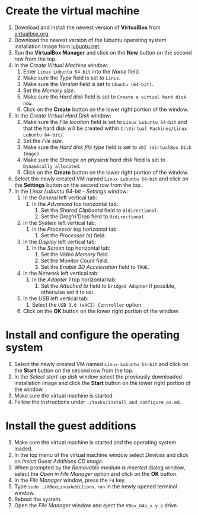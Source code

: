 # Create the virtual machine

1. Download and install the newest version of **VirtualBox** from [virtualbox.org](https://www.virtualbox.org/wiki/Downloads).
1. Download the newest version of the lubuntu operating system installation image from [lubuntu.net](https://lubuntu.net/downloads/).
1. Run the **VirtualBox Manager** and click on the **New** button on the second row from the top.
1. In the *Create Virtual Machine* window:
	1. Enter `Linux Lubuntu 64-bit` into the *Name* field.
	1. Make sure the *Type* field is set to `Linux`.
	1. Make sure the *Version* field is set to `Ubuntu (64-bit)`.
	1. Set the *Memory size*.
	1. Make sure the *Hard disk* field is set to `Create a virtual hard disk now`.
	1. Click on the **Create** button on the lower right portion of the window.
1. In the *Create Virtual Hard Disk* window:
	1. Make sure the *File location* field is set to `Linux Lubuntu 64-bit` and that the hard disk will be created within `C:\Virtual Machines/Linux Lubuntu 64-bit/`.
	1. Set the *File size*.
	1. Make sure the *Hard disk file type* field is set to `VDI (VirtualBox Disk Image)`.
	1. Make sure the *Storage on physical hard disk* field is set to `Dynamically allocated`.
	1. Click on the **Create** button on the lower right portion of the window.
1. Select the newly created VM named `Linux Lubuntu 64-bit` and click on the **Settings** button on the second row from the top.
1. In the *Linux Lubuntu 64-bit - Settings* window:
	1. In the *General* left vertical tab:
		1. In the *Advanced* top horizontal tab:
			1. Set the *Shared Clipboard* field to `Bidirectional`.
			1. Set the *Drag'n'Drop* field to `Bidirectional`.
	1. In the *System* left vertical tab:
		1. In the *Processor* top horizontal tab:
			1. Set the *Processor (s)* field.
	1. In the *Display* left vertical tab:
		1. In the *Screen* top horizontal tab:
			1. Set the *Video Memory* field.
			1. Set the *Monitor Count* field.
			1. Set the *Enable 3D Acceleration* field to `TRUE`.
	1. In the *Network* left vertical tab:
		1. In the *Adapter 1* top horizontal tab:
			1. Set the *Attached to* field to `Bridged Adapter` if possible, otherwise set it to `NAT`.
	1. In the *USB* left vertical tab:
		1. Select the `USB 3.0 (xHCI) Controller` option.
	1. Click on the **OK** button on the lower right portion of the window.

# Install and configure the operating system

1. Select the newly created VM named `Linux Lubuntu 64-bit` and click on the **Start** button on the second row from the top.
1. In the *Select start-up disk* window select the previously downloaded installation image and click the **Start** button on the lower right portion of the window.
1. Make sure the virtual machine is started.
1. Follow the instructions under `./tasks/install_and_configure_os.md`.

# Install the guest additions

1. Make sure the virtual machine is started and the operating system loaded.
1. In the top menu of the virtual machine window select *Devices* and click on *Insert Guest Additions CD image*.
1. When prompted by the *Removable medium is inserted* dialog window, select the *Open in File Manager* option and click on the **OK** button.
1. In the *File Manager* window, press the `F4` key.
1. Type `sudo ./VBoxLinuxAdditions.run` in the newly opened terminal window.
1. Reboot the system.
1. Open the *File Manager* window and eject the `VBox_GAs_x.y.z` drive.

